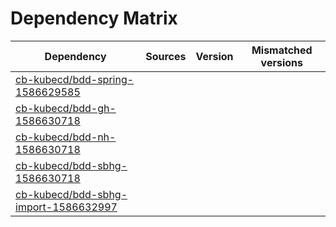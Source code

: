 # Dependency Matrix

Dependency | Sources | Version | Mismatched versions
---------- | ------- | ------- | -------------------
[cb-kubecd/bdd-spring-1586629585](https://github.com/cb-kubecd/bdd-spring-1586629585.git) |  | []() | 
[cb-kubecd/bdd-gh-1586630718](https://github.com/cb-kubecd/bdd-gh-1586630718.git) |  | []() | 
[cb-kubecd/bdd-nh-1586630718](https://github.com/cb-kubecd/bdd-nh-1586630718.git) |  | []() | 
[cb-kubecd/bdd-sbhg-1586630718](https://github.com/cb-kubecd/bdd-sbhg-1586630718.git) |  | []() | 
[cb-kubecd/bdd-sbhg-import-1586632997](https://github.com/cb-kubecd/bdd-sbhg-import-1586632997.git) |  | []() | 
